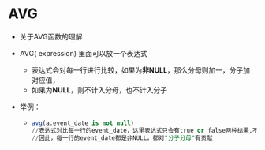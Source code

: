 # AVG

- 关于AVG函数的理解

- AVG( expression)  里面可以放一个表达式

  - 表达式会对每一行进行比较，如果为**非NULL**，那么分母则加一，分子加对应值，
  - 如果为**NULL**，则不计入分母，也不计入分子

- 举例：

  - ```sql
    avg(a.event_date is not null)
    //表达式对比每一行的event_date，这里表达式只会有true or false两种结果,不存在为NULL的情况
    //因此，每一行的event_date都是非NULL，都对"分子分母"有贡献
    ```

    